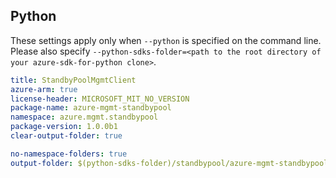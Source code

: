 ## Python

These settings apply only when `--python` is specified on the command line.
Please also specify `--python-sdks-folder=<path to the root directory of your azure-sdk-for-python clone>`.

``` yaml $(python)
title: StandbyPoolMgmtClient
azure-arm: true
license-header: MICROSOFT_MIT_NO_VERSION
package-name: azure-mgmt-standbypool
namespace: azure.mgmt.standbypool
package-version: 1.0.0b1
clear-output-folder: true
```

``` yaml $(python)
no-namespace-folders: true
output-folder: $(python-sdks-folder)/standbypool/azure-mgmt-standbypool/azure/mgmt/standbypool
```
